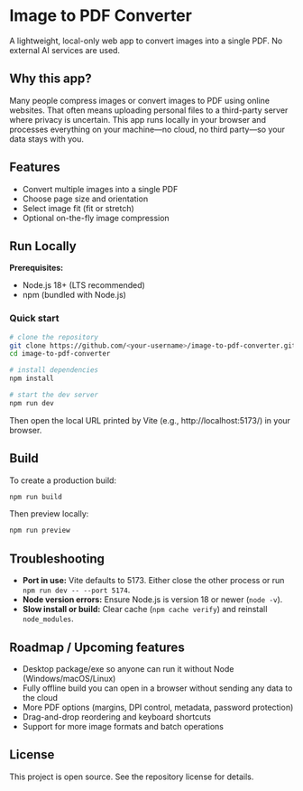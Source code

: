 # Image to PDF Converter

A lightweight, local-only web app to convert images into a single PDF. No external AI services are used.

## Why this app?

Many people compress images or convert images to PDF using online websites. That often means uploading personal files to a third-party server where privacy is uncertain. This app runs locally in your browser and processes everything on your machine—no cloud, no third party—so your data stays with you.

## Features

- Convert multiple images into a single PDF
- Choose page size and orientation
- Select image fit (fit or stretch)
- Optional on-the-fly image compression

## Run Locally

**Prerequisites:**
- Node.js 18+ (LTS recommended)
- npm (bundled with Node.js)

### Quick start

```bash
# clone the repository
git clone https://github.com/<your-username>/image-to-pdf-converter.git
cd image-to-pdf-converter

# install dependencies
npm install

# start the dev server
npm run dev
```

Then open the local URL printed by Vite (e.g., http://localhost:5173/) in your browser.

## Build

To create a production build:

```bash
npm run build
```

Then preview locally:

```bash
npm run preview
```

## Troubleshooting

- **Port in use:** Vite defaults to 5173. Either close the other process or run `npm run dev -- --port 5174`.
- **Node version errors:** Ensure Node.js is version 18 or newer (`node -v`).
- **Slow install or build:** Clear cache (`npm cache verify`) and reinstall `node_modules`.

## Roadmap / Upcoming features

- Desktop package/exe so anyone can run it without Node (Windows/macOS/Linux)
- Fully offline build you can open in a browser without sending any data to the cloud
- More PDF options (margins, DPI control, metadata, password protection)
- Drag-and-drop reordering and keyboard shortcuts
- Support for more image formats and batch operations

## License

This project is open source. See the repository license for details.
